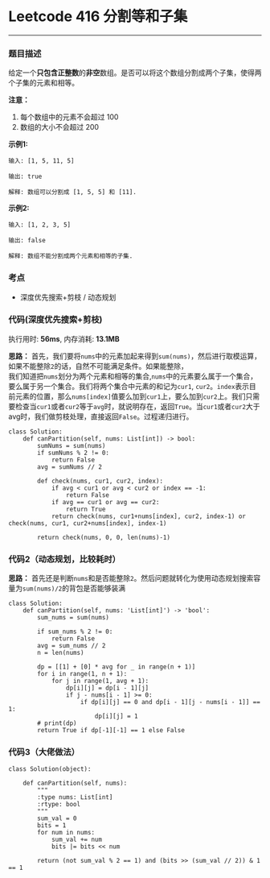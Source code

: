 # Leetcode 416 分割等和子集
***
### 题目描述
给定一个**只包含正整数**的**非空**数组。是否可以将这个数组分割成两个子集，使得两个子集的元素和相等。

**注意：**  

1. 每个数组中的元素不会超过 100
2. 数组的大小不会超过 200

**示例1:**

	输入: [1, 5, 11, 5]

	输出: true

	解释: 数组可以分割成 [1, 5, 5] 和 [11].
 

**示例2:**

	输入: [1, 2, 3, 5]

	输出: false

	解释: 数组不能分割成两个元素和相等的子集.
	

### 考点

* 深度优先搜索+剪枝 / 动态规划


### 代码(深度优先搜索+剪枝)  
执行用时: **56ms**, 内存消耗: **13.1MB** 

**思路：** 首先，我们要将`nums`中的元素加起来得到`sum(nums)`，然后进行取模运算，如果不能整除`2`的话，自然不可能满足条件。如果能整除，  
我们知道把`nums`划分为两个元素和相等的集合,`nums`中的元素要么属于一个集合，要么属于另一个集合。我们将两个集合中元素的和记为`cur1`, `cur2`。`index`表示目前元素的位置，那么`nums[index]`值要么加到`cur1`上，要么加到`cur2`上。我们只需要检查当`cur1`或者`cur2`等于`avg`时，就说明存在，返回`True`。当`cur1`或者`cur2`大于avg时，我们做剪枝处理，直接返回`False`。过程递归进行。

```
class Solution:
    def canPartition(self, nums: List[int]) -> bool:
        sumNums = sum(nums)
        if sumNums % 2 != 0:
            return False
        avg = sumNums // 2
        
        def check(nums, cur1, cur2, index):
            if avg < cur1 or avg < cur2 or index == -1:
                return False
            if avg == cur1 or avg == cur2:
                return True
            return check(nums, cur1+nums[index], cur2, index-1) or check(nums, cur1, cur2+nums[index], index-1)
        
        return check(nums, 0, 0, len(nums)-1)
```

### 代码2（动态规划，比较耗时）

**思路：** 首先还是判断`nums`和是否能整除`2`。然后问题就转化为使用动态规划搜索容量为`sum(nums)/2`的背包是否能够装满

```
class Solution:
    def canPartition(self, nums: 'List[int]') -> 'bool':
    	sum_nums = sum(nums)

        if sum_nums % 2 != 0:
            return False
        avg = sum_nums // 2
        n = len(nums)
		
        dp = [[1] + [0] * avg for _ in range(n + 1)]
        for i in range(1, n + 1):
            for j in range(1, avg + 1):
                dp[i][j] = dp[i - 1][j]
                if j - nums[i - 1] >= 0:
                    if dp[i][j] == 0 and dp[i - 1][j - nums[i - 1]] == 1:
                        dp[i][j] = 1
        # print(dp)
        return True if dp[-1][-1] == 1 else False
```

### 代码3（大佬做法）

```
class Solution(object):

    def canPartition(self, nums):
        """
        :type nums: List[int]
        :rtype: bool
        """
        sum_val = 0
        bits = 1
        for num in nums:
            sum_val += num
            bits |= bits << num

        return (not sum_val % 2 == 1) and (bits >> (sum_val // 2)) & 1 == 1
```






	
